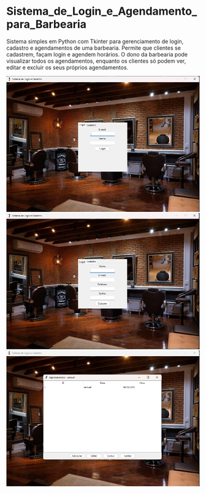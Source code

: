 # Sistema_de_Login_e_Agendamento_para_Barbearia
Sistema simples em Python com Tkinter para gerenciamento de login, cadastro e agendamentos de uma barbearia. Permite que clientes se cadastrem, façam login e agendem horários. O dono da barbearia pode visualizar todos os agendamentos, enquanto os clientes só podem ver, editar e excluir os seus próprios agendamentos.

![plot](./screenshots/Screenshot_1.png)
![plot](./screenshots/Screenshot_2.png)
![plot](./screenshots/Screenshot_3.png)

